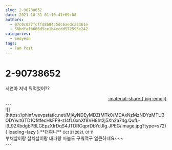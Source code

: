 ```yaml
---
slug: 2-90738652
date: 2021-10-31 01:10:41+09:00
authors:
  - 07c0c027fcffd8b84c5dc6aedca3361e
  - 56bdfafb606d9ce1b4ecdd572595e242
categories:
  - Seoyeon
tags:
  - Fan Post
---
```


# 2-90738652

<div class="post-container" markdown="1">
<div class="content-container md-sidebar__scrollwrap" markdown="1">

서연아 저녁 뭐먹었어??

</div>
</div>

<div style="text-align: right;" markdown="1">
<a href="https://weverse.io/fromis9/fanpost/2-90738652" style="text-align: right;">:material-share:{.big-emoji}</a>
</div>
---

<div class="comments-container md-sidebar__scrollwrap" markdown="1">
<div class="comment" markdown="1">
<div class='id-container' markdown="1">
![](https://phinf.wevpstatic.net/MjAyNDEyMDZfMTk0/MDAxNzMzNDYzMTU3ODYw.tGTD1QfitfecHkFF9-zI4fL0xnXf8VH8ht2j5Xh2a74g.QufL-i9_92XbdgbPBLGEpzXIrDqS4JTDRCqprDbYdJIg.JPEG/image.jpg?type=s72){ loading=lazy }
**<span class="artist">더여니</span>** <small>Oct 31 2021, 01:11</small><br>
</div>
<div class='comment-body' markdown="1">
부채살이랑 살치살이랑 대파랑 마늘도 구워먹구 얼큰하네요~~~
</div>
</div>
</div>
---
